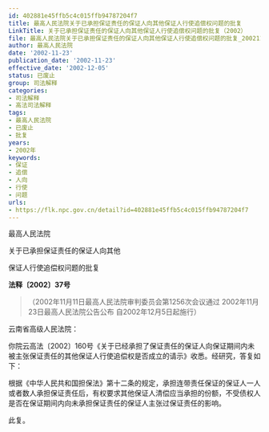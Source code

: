 ```yaml
---
id: 402881e45ffb5c4c015ffb94787204f7
title: 最高人民法院关于已承担保证责任的保证人向其他保证人行使追偿权问题的批复
LinkTitle: 关于已承担保证责任的保证人向其他保证人行使追偿权问题的批复（2002）
file: 最高人民法院关于已承担保证责任的保证人向其他保证人行使追偿权问题的批复_20021123_402881e45ffb5c4c015ffb94787204f7.docx
author: 最高人民法院
date: '2002-11-23'
publication_date: '2002-11-23'
effective_date: '2002-12-05'
status: 已废止
group: 司法解释
categories:
- 司法解释
- 高法司法解释
tags:
- 最高人民法院
- 已废止
- 批复
years:
- 2002年
keywords:
- 保证
- 追偿
- 人向
- 行使
- 问题
urls:
- https://flk.npc.gov.cn/detail?id=402881e45ffb5c4c015ffb94787204f7
---
```


最高人民法院

关于已承担保证责任的保证人向其他

保证人行使追偿权问题的批复

**法释〔2002〕37号**

> （2002年11月11日最高人民法院审判委员会第1256次会议通过 2002年11月23日最高人民法院公告公布 自2002年12月5日起施行）

云南省高级人民法院：

你院云高法〔2002〕160号《关于已经承担了保证责任的保证人向保证期间内未被主张保证责任的其他保证人行使追偿权是否成立的请示》收悉。经研究，答复如下：

根据《中华人民共和国担保法》第十二条的规定，承担连带责任保证的保证人一人或者数人承担保证责任后，有权要求其他保证人清偿应当承担的份额，不受债权人是否在保证期间内向未承担保证责任的保证人主张过保证责任的影响。

此复。
